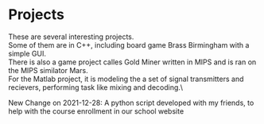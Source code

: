 # Projects
These are several interesting projects.\
Some of them are in C++, including board game Brass Birmingham with a simple GUI.\
There is also a game project calles Gold Miner written in MIPS and is ran on the MIPS similator Mars.\
For the Matlab project, it is modeling the a set of signal transmitters and recievers, performing task like mixing and decoding.\

New Change on 2021-12-28: A python script developed with my friends, to help with the course enrollment in our school website
